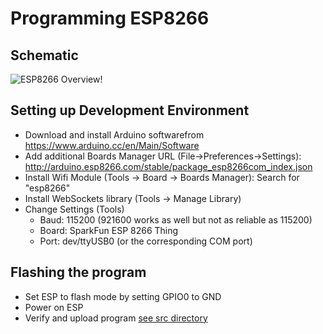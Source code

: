 # Programming ESP8266
## Schematic
![ESP8266 Overview!](https://www.mikrocontroller-elektronik.de/wp-content/uploads/2017/02/ESP12E-Pinbelegung-1-768x537.png)

## Setting up Development Environment
* Download and install Arduino softwarefrom https://www.arduino.cc/en/Main/Software
* Add additional Boards Manager URL (File->Preferences->Settings): http://arduino.esp8266.com/stable/package_esp8266com_index.json
* Install Wifi Module (Tools -> Board -> Boards Manager): Search for "esp8266"
* Install WebSockets library (Tools -> Manage Library)
* Change Settings (Tools)
  * Baud: 115200 (921600 works as well but not as reliable as 115200)
  * Board: SparkFun ESP 8266 Thing
  * Port: dev/ttyUSB0 (or the corresponding COM port)

## Flashing the program
* Set ESP to flash mode by setting GPIO0 to GND
* Power on ESP
* Verify and upload program [see src directory](https://github.com/harakirison/hAxOr-5chOoL-drOn3/tree/master/src/wifippm)

